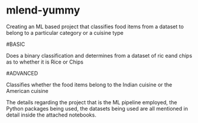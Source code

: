 # mlend-yummy
Creating an ML based project that classifies food items from a dataset to belong to a particular category or a cuisine type

#BASIC

Does a binary classification and determines from a dataset of ric eand chips as to whether it is Rice or Chips

#ADVANCED

Classifies whether the food items belong to the Indian cuisine or the American cuisine

The details regarding the project that is the ML pipeline employed, the Python packages being used, the datasets being used are all mentioned in detail inside the attached notebooks.
